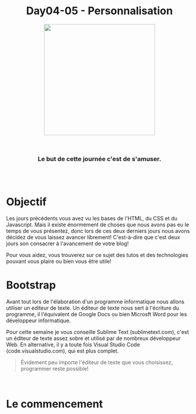 <h1 align="center">
    Day04-05 - Personnalisation
</h1>

<p align="center">
    <img width="300" height="300" src="https://i.pinimg.com/originals/fb/3f/e7/fb3fe7a71631c34341ea4ccb98cf24b3.png">
</p>
<br>

<h3 align="center">
    Le but de cette journée c'est de s'amuser.
</h3>
<br><br>

# **Objectif**

Les jours précédents vous avez vu les bases de l'HTML, du CSS et du Javascript.
Mais il existe énormément de choses que nous avons pas eu le temps de vous présentez, donc lors de ces deux derniers jours nous avons décidez de vous laissez avancer librement! C'est-à-dire que c'est deux jours son consacrer à l'avancement de votre blog!<br>

Pour vous aidez, vous trouverez sur ce sujet des tutos et des technologies pouvant vous plaire ou bien vous être utile!

# **Bootstrap**

Avant tout lors de l'élaboration d'un programme informatique nous allons utiliser un editeur de texte. Un éditeur de texte nous sert à l'écriture du programme, il l'équivalent de Google Docs ou bien Microsft Word pour les développeur informatique.

Pour cette semaine je vous conseille Sublime Text (sublimetext.com), c'est un éditeur de texte assez sobre et utilisé par de nombreux développeur Web. En alternative, il y a toute fois Visual Studio Code (code.visualstudio.com), qui est plus complet.

> Évidement peu importe l'éditeur de texte que vous choisissez, programmer reste possible!

<br>

# **Le commencement**
